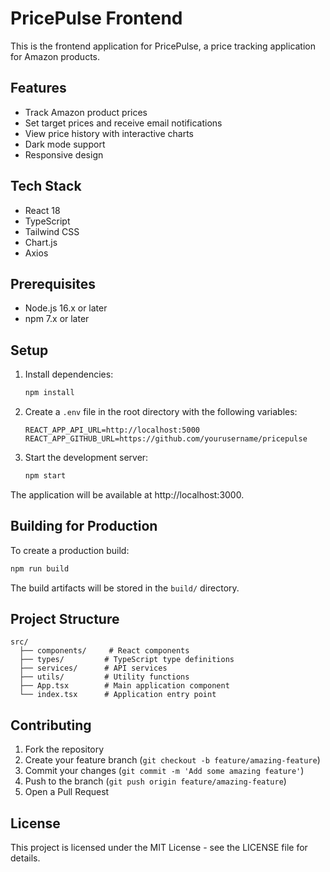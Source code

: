# PricePulse Frontend

This is the frontend application for PricePulse, a price tracking application for Amazon products.

## Features

- Track Amazon product prices
- Set target prices and receive email notifications
- View price history with interactive charts
- Dark mode support
- Responsive design

## Tech Stack

- React 18
- TypeScript
- Tailwind CSS
- Chart.js
- Axios

## Prerequisites

- Node.js 16.x or later
- npm 7.x or later

## Setup

1. Install dependencies:
   ```bash
   npm install
   ```

2. Create a `.env` file in the root directory with the following variables:
   ```
   REACT_APP_API_URL=http://localhost:5000
   REACT_APP_GITHUB_URL=https://github.com/yourusername/pricepulse
   ```

3. Start the development server:
   ```bash
   npm start
   ```

The application will be available at http://localhost:3000.

## Building for Production

To create a production build:

```bash
npm run build
```

The build artifacts will be stored in the `build/` directory.

## Project Structure

```
src/
  ├── components/     # React components
  ├── types/         # TypeScript type definitions
  ├── services/      # API services
  ├── utils/         # Utility functions
  ├── App.tsx        # Main application component
  └── index.tsx      # Application entry point
```

## Contributing

1. Fork the repository
2. Create your feature branch (`git checkout -b feature/amazing-feature`)
3. Commit your changes (`git commit -m 'Add some amazing feature'`)
4. Push to the branch (`git push origin feature/amazing-feature`)
5. Open a Pull Request

## License

This project is licensed under the MIT License - see the LICENSE file for details. 